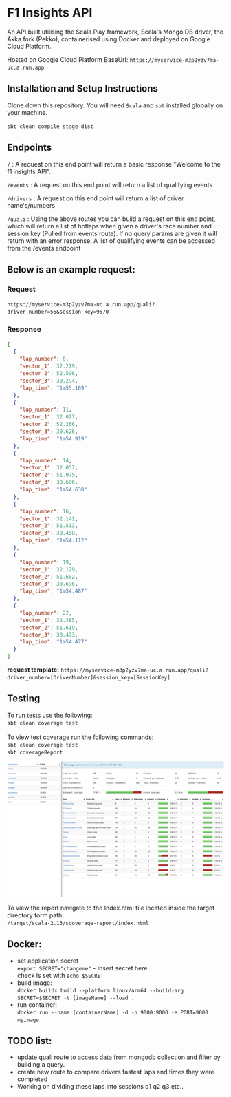 # F1 Insights API 

An API built utilising the Scala Play framework, Scala's Mongo DB driver, the Akka fork (Pekko), containerised using Docker and deployed on Google Cloud Platform. 

Hosted on Google Cloud Platform BaseUrl: ```https://myservice-m3p2yzv7ma-uc.a.run.app```

## Installation and Setup Instructions

Clone down this repository. You will need `Scala` and `sbt` installed globally on your machine.  

```sbt clean compile stage dist```

## Endpoints

```/``` : A request on this end point will return a basic response "Welcome to the f1 insights API". <br>

```/events``` : A request on this end point will return a list of qualifying events <br>

```/drivers``` : A request on this end point will return a list of driver name's/numbers <br>

```/quali``` : Using the above routes you can build a request on this end point, which will return a list of hotlaps 
when given a driver's race number and session key (Pulled from events route). 
If no query params are given it will return with an error response. A list of qualifying events can be accessed from 
the /events endpoint <br>

## Below is an example request: 
### Request 
`https://myservice-m3p2yzv7ma-uc.a.run.app/quali?driver_number=55&session_key=9570`

### Response

```JSON
[
  {
    "lap_number": 8,
    "sector_1": 32.279,
    "sector_2": 52.596,
    "sector_3": 30.294,
    "lap_time": "1m55.169"
  },
  {
    "lap_number": 11,
    "sector_1": 32.027,
    "sector_2": 52.266,
    "sector_3": 30.626,
    "lap_time": "1m54.919"
  },
  {
    "lap_number": 14,
    "sector_1": 32.057,
    "sector_2": 51.975,
    "sector_3": 30.606,
    "lap_time": "1m54.638"
  },
  {
    "lap_number": 16,
    "sector_1": 32.141,
    "sector_2": 51.513,
    "sector_3": 30.458,
    "lap_time": "1m54.112"
  },
  {
    "lap_number": 19,
    "sector_1": 32.129,
    "sector_2": 51.662,
    "sector_3": 30.696,
    "lap_time": "1m54.487"
  },
  {
    "lap_number": 22,
    "sector_1": 32.385,
    "sector_2": 51.619,
    "sector_3": 30.473,
    "lap_time": "1m54.477"
  }
]
```
**request template:** `https://myservice-m3p2yzv7ma-uc.a.run.app/quali?driver_number=[DriverNumber]&session_key=[SessionKey]`

## Testing 
To run tests use the following:  <br/> `sbt clean coverage test` <br/>
<br/> To view test coverage run the following commands: 
<br/> `sbt clean coverage test` 
<br/> `sbt coverageReport` <br/>


<img width="1078" alt="TestCoverage" src="./public/images/coverage.png">

To view the report navigate to the Index.html file located inside the target directory form path: 
<br/> `/target/scala-2.13/scoverage-report/index.html`

## Docker: 
- set application secret <br>
  ```export SECRET="changeme"``` - Insert secret here <br> check is set with ```echo $SECRET```
- build image: <br>
```docker buildx build --platform linux/arm64 --build-arg SECRET=$SECRET -t [imageName] --load .```
- run container: <br>
```docker run --name [containerName] -d -p 9000:9000 -e PORT=9000 myimage```


## TODO list:
- update quali route to access data from mongodb collection and filter by building a query. 
- create new route to compare drivers fastest laps and times they were completed
- Working on dividing these laps into sessions q1 q2 q3 etc.. 
